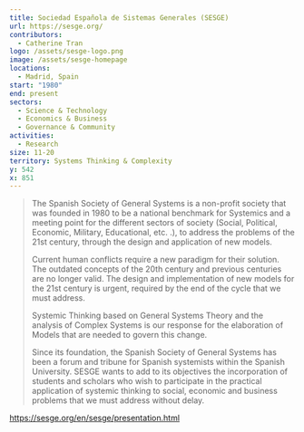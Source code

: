 ```yaml
---
title: Sociedad Española de Sistemas Generales (SESGE)
url: https://sesge.org/
contributors:
  - Catherine Tran
logo: /assets/sesge-logo.png
image: /assets/sesge-homepage
locations:
  - Madrid, Spain
start: "1980"
end: present
sectors:
  - Science & Technology
  - Economics & Business
  - Governance & Community
activities:
  - Research
size: 11-20
territory: Systems Thinking & Complexity
y: 542
x: 851
---
```

> The Spanish Society of General Systems is a non-profit society that was founded in 1980 to be a national benchmark for Systemics and a meeting point for the different sectors of society (Social, Political, Economic, Military, Educational, etc. .), to address the problems of the 21st century, through the design and application of new models.
> 
> Current human conflicts require a new paradigm for their solution. The outdated concepts of the 20th century and previous centuries are no longer valid. The design and implementation of new models for the 21st century is urgent, required by the end of the cycle that we must address.
> 
> Systemic Thinking based on General Systems Theory and the analysis of Complex Systems is our response for the elaboration of Models that are needed to govern this change.
> 
> Since its foundation, the Spanish Society of General Systems has been a forum and tribune for Spanish systemists within the Spanish University. SESGE wants to add to its objectives the incorporation of students and scholars who wish to participate in the practical application of systemic thinking to social, economic and business problems that we must address without delay.

https://sesge.org/en/sesge/presentation.html 
